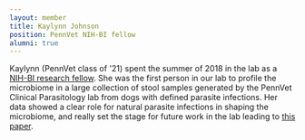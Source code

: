 ```yaml
---
layout: member
title: Kaylynn Johnson
position: PennVet NIH-BI fellow
alumni: true
---
```


Kaylynn (PennVet class of '21) spent the summer of 2018 in the lab as a [NIH-BI research fellow](https://www.vet.upenn.edu/education/research-training-opportunities/nih-BI-research-program).  She was the first person in our lab to profile the microbiome in a large collection of stool samples generated by the PennVet Clinical Parasitology lab from dogs with defined parasite infections.  Her data showed a clear role for natural parasite infections in shaping the microbiome, and really set the stage for future work in the lab leading to [this paper](https://www.biorxiv.org/content/10.1101/2020.01.13.905604v1).  
